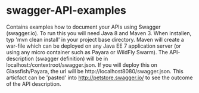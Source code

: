 # swagger-API-examples
Contains examples how to document your APIs using Swagger (swagger.io). To run this you will need Java 8 and Maven 3. When installen, typ 'mvn clean install' in your project base directory. Maven will create a war-file which can be deployed on any Java EE 7 application server (or using any micro container such as Payara or WildFly Swarm). The API-description (swagger definition) will be in localhost:<port>/contextroot/swagger.json. If you will deploy this on Glassfish/Payara, the url will be http://localhost8080/swagger.json. This articfact can be 'pasted' into http://petstore.swagger.io/ to see the outcome of the API description.
